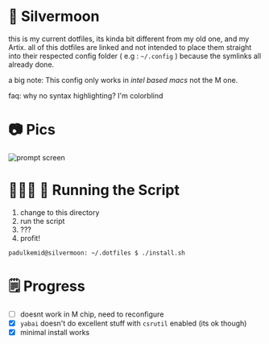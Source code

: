 # 🌙 Silvermoon

this is my current dotfiles, its kinda bit different from my old one,
and my Artix. all of this dotfiles are linked and not intended to place them
straight into their respected config folder ( e.g : `~/.config` ) because the
symlinks all already done.  

a big note: This config only works in _intel based macs_ not the M one.

faq: why no syntax highlighting? I'm colorblind

# 📷 Pics

![prompt screen](https://i.imgur.com/FE68Egt.png)

# 🏃🏻‍♂️ 💨 Running the Script

1. change to this directory
2. run the script
3. ???
4. profit!

```console
padulkemid@silvermoon: ~/.dotfiles $ ./install.sh
```

# 🗒 Progress

- [ ] doesnt work in M chip, need to reconfigure
- [x] `yabai` doesn't do excellent stuff with `csrutil` enabled (its ok though)
- [x] minimal install works
